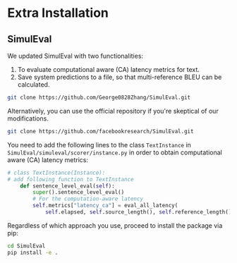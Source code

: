 # Extra Installation
## SimulEval
We updated SimulEval with two functionalities:
1. To evaluate computational aware (CA) latency metrics for text.
2. Save system predictions to a file, so that multi-reference BLEU can be calculated.
```bash
git clone https://github.com/George0828Zhang/SimulEval.git
```
Alternatively, you can use the official repository if you're skeptical of our modifications.
```bash
git clone https://github.com/facebookresearch/SimulEval.git
```
You need to add the following lines to the class `TextInstance` in `SimulEval/simuleval/scorer/instance.py` in order to obtain computational aware (CA) latency metrics:
```python
# class TextInstance(Instance):
# add following function to TextInstance
    def sentence_level_eval(self):
        super().sentence_level_eval()
        # For the computation-aware latency
        self.metrics["latency_ca"] = eval_all_latency(
            self.elapsed, self.source_length(), self.reference_length() + 1)
```
Regardless of which approach you use, proceed to install the package via pip:
```bash
cd SimulEval
pip install -e .
```